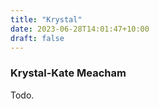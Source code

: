 ```yaml
---
title: "Krystal"
date: 2023-06-28T14:01:47+10:00
draft: false
---
```


### Krystal-Kate Meacham

Todo.


